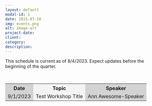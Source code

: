 ```yaml
---
layout: default
modal-id: 1
date: 2015-07-18
img: events.png
alt: image-alt
project-date: 
client: 
category: 
description: 
---
```


<p>This schedule is current as of 8/4/2023. Expect updates before the beginning of the quarter.</p>

<br>

<table id="schedule" class="center">
	<colgroup>
		<col style="background-color:lightgray">
		<col style="background-color:#F4F4F4">
		<col style="background-color:lightgray">
	</colgroup>
	<tr>
		<th>Date</th>
		<th>Topic</th>
		<th>Speaker</th>
	</tr>
	<tr>
		<td>9/1/2023</td>
		<td>Test Workshop Title</td>
		<td>Ann Awesome-Speaker</td>
	</tr>
</table>

